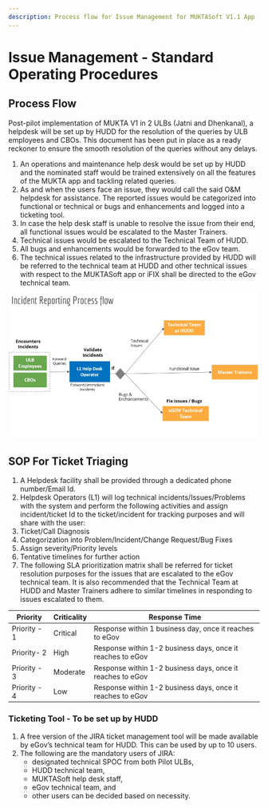 ```yaml
---
description: Process flow for Issue Management for MUKTASoft V1.1 App
---
```


# Issue Management - Standard Operating Procedures

## **Process Flow**

Post-pilot implementation of MUKTA V1 in 2 ULBs (Jatni and Dhenkanal), a helpdesk will be set up by HUDD for the resolution of the queries by ULB employees and CBOs. This document has been put in place as a ready reckoner to ensure the smooth resolution of the queries without any delays.

1. An operations and maintenance help desk would be set up by HUDD and the nominated staff would be trained extensively on all the features of the MUKTA app and tackling related queries.
2. As and when the users face an issue, they would call the said O\&M helpdesk for assistance. The reported issues would be categorized into functional or technical or bugs and enhancements and logged into a ticketing tool.
3. In case the help desk staff is unable to resolve the issue from their end, all functional issues would be escalated to the Master Trainers.
4. Technical issues would be escalated to the Technical Team of HUDD.
5. All bugs and enhancements would be forwarded to the eGov team.
6. The technical issues related to the infrastructure provided by HUDD will be referred to the technical team at HUDD and other technical issues with respect to the MUKTASoft app or iFIX shall be directed to the eGov technical team.

![](<../../../.gitbook/assets/0 (4).jpeg>)

## **SOP For Ticket Triaging**

1. A Helpdesk facility shall be provided through a dedicated phone number/Email Id.
2. Helpdesk Operators (L1) will log technical incidents/Issues/Problems with the system and perform the following activities and assign incident/ticket Id to the ticket/incident for tracking purposes and will share with the user:
3. Ticket/Call Diagnosis
4. Categorization into Problem/Incident/Change Request/Bug Fixes
5. Assign severity/Priority levels
6. Tentative timelines for further action
7. The following SLA prioritization matrix shall be referred for ticket resolution purposes for the issues that are escalated to the eGov technical team. It is also recommended that the Technical Team at HUDD and Master Trainers adhere to similar timelines in responding to issues escalated to them.

| Priority     | Criticality | Response Time                                              |
| ------------ | ----------- | ---------------------------------------------------------- |
| Priority - 1 | Critical    | Response within 1 business day, once it reaches to eGov    |
| Priority- 2  | High        | Response within 1-2 business days, once it reaches to eGov |
| Priority - 3 | Moderate    | Response within 1-2 business days, once it reaches to eGov |
| Priority - 4 | Low         | Response within 1-2 business days, once it reaches to eGov |

### **Ticketing Tool - To be set up by HUDD**

1. A free version of the JIRA ticket management tool will be made available by eGov’s technical team for HUDD. This can be used by up to 10 users.
2. The following are the mandatory users of JIRA:&#x20;
   * designated technical SPOC from both Pilot ULBs,&#x20;
   * HUDD technical team,&#x20;
   * MUKTASoft help desk staff,&#x20;
   * eGov technical team, and&#x20;
   * other users can be decided based on necessity.
